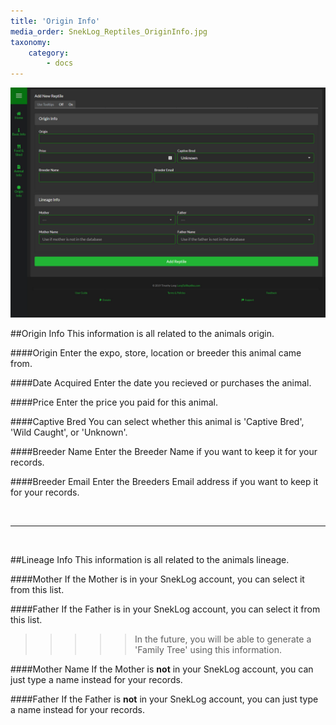 ```yaml
---
title: 'Origin Info'
media_order: SnekLog_Reptiles_OriginInfo.jpg
taxonomy:
    category:
        - docs
---
```


![](SnekLog_Reptiles_OriginInfo.jpg)

##Origin Info
This information is all related to the animals origin.

####Origin
Enter the expo, store, location or breeder this animal came from.

####Date Acquired
Enter the date you recieved or purchases the animal.

####Price
Enter the price you paid for this animal.

####Captive Bred
You can select whether this animal is 'Captive Bred', 'Wild Caught', or 'Unknown'.

####Breeder Name
Enter the Breeder Name if you want to keep it for your records.

####Breeder Email
Enter the Breeders Email address if you want to keep it for your records.

&nbsp;

___

&nbsp;

##Lineage Info
This information is all related to the animals lineage.

####Mother
If the Mother is in your SnekLog account, you can select it from this list.

####Father
If the Father is in your SnekLog account, you can select it from this list.

>>>>> In the future, you will be able to generate a 'Family Tree' using this information.

####Mother Name
If the Mother is **not** in your SnekLog account, you can just type a name instead for your records.

####Father
If the Father is **not** in your SnekLog account, you can just type a name instead for your records.
